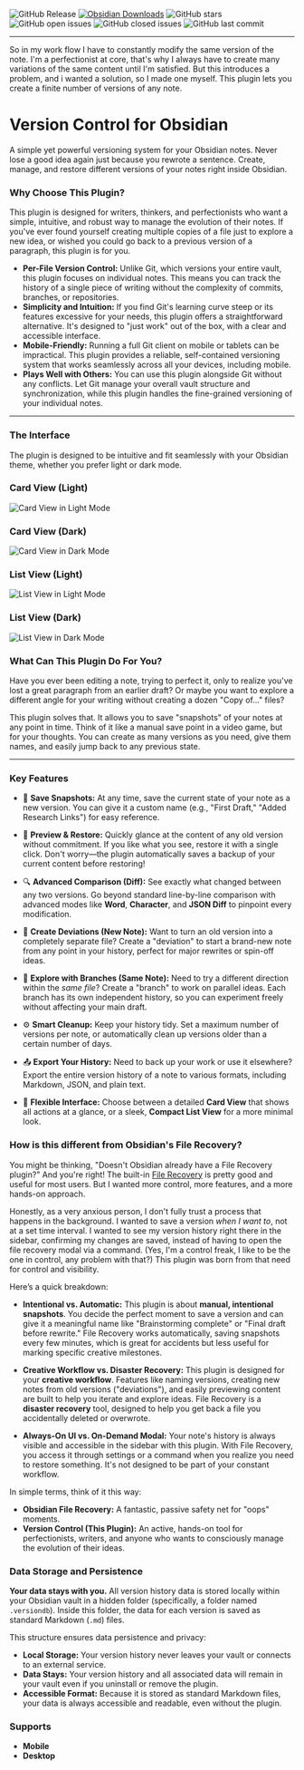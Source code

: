 ![GitHub Release](https://img.shields.io/github/v/release/Yuichi-Aragi/Version-Control) [![Obsidian Downloads](https://img.shields.io/badge/dynamic/json?logo=obsidian&color=%23483699&label=downloads&query=%24%5B%22version-control%22%5D.downloads&url=https%3A%2F%2Fraw.githubusercontent.com%2Fobsidianmd%2Fobsidian-releases%2Fmaster%2Fcommunity-plugin-stats.json)](https://obsidian.md/plugins?id=version-control) ![GitHub stars](https://img.shields.io/github/stars/Yuichi-Aragi/Version-Control) ![GitHub open issues](https://img.shields.io/github/issues/Yuichi-Aragi/Version-Control) ![GitHub closed issues](https://img.shields.io/github/issues-closed/Yuichi-Aragi/Version-Control) ![GitHub last commit](https://img.shields.io/github/last-commit/Yuichi-Aragi/Version-Control) 

***
So in my work flow I have to constantly modify the same version of the note. I'm a perfectionist at core, that's why I always have to create many variations of the same content until I'm satisfied. But this introduces a problem, and i wanted a solution, so I made one myself. This plugin lets you create a finite number of versions of any note.

# Version Control for Obsidian

A simple yet powerful versioning system for your Obsidian notes. Never lose a good idea again just because you rewrote a sentence. Create, manage, and restore different versions of your notes right inside Obsidian.

### Why Choose This Plugin?

This plugin is designed for writers, thinkers, and perfectionists who want a simple, intuitive, and robust way to manage the evolution of their notes. If you've ever found yourself creating multiple copies of a file just to explore a new idea, or wished you could go back to a previous version of a paragraph, this plugin is for you.

*   **Per-File Version Control:** Unlike Git, which versions your entire vault, this plugin focuses on individual notes. This means you can track the history of a single piece of writing without the complexity of commits, branches, or repositories.
*   **Simplicity and Intuition:** If you find Git's learning curve steep or its features excessive for your needs, this plugin offers a straightforward alternative. It's designed to "just work" out of the box, with a clear and accessible interface.
*   **Mobile-Friendly:** Running a full Git client on mobile or tablets can be impractical. This plugin provides a reliable, self-contained versioning system that works seamlessly across all your devices, including mobile.
*   **Plays Well with Others:** You can use this plugin alongside Git without any conflicts. Let Git manage your overall vault structure and synchronization, while this plugin handles the fine-grained versioning of your individual notes.

---

### The Interface

The plugin is designed to be intuitive and fit seamlessly with your Obsidian theme, whether you prefer light or dark mode.

<div class="demo-gallery">
  <div class="demo-row">
    <div class="demo-card">
      <h3 class="demo-title">Card View (Light)</h3>
      <div class="demo-image-container">
        <img src="https://raw.githubusercontent.com/Yuichi-Aragi/Version-Control/refs/heads/main/assets/Screenshot_20251006-194841.png" 
             alt="Card View in Light Mode" 
             loading="lazy">
      </div>
    </div>
    <div class="demo-card">
      <h3 class="demo-title">Card View (Dark)</h3>
      <div class="demo-image-container">
        <img src="https://raw.githubusercontent.com/Yuichi-Aragi/Version-Control/refs/heads/main/assets/Screenshot_20251006-194759.png" 
             alt="Card View in Dark Mode" 
             loading="lazy">
      </div>
    </div>
  </div>
  <div class="demo-row">
    <div class="demo-card">
      <h3 class="demo-title">List View (Light)</h3>
      <div class="demo-image-container">
        <img src="https://raw.githubusercontent.com/Yuichi-Aragi/Version-Control/refs/heads/main/assets/Screenshot_20251006-194827.png" 
             alt="List View in Light Mode" 
             loading="lazy">
      </div>
    </div>
    <div class="demo-card">
      <h3 class="demo-title">List View (Dark)</h3>
      <div class="demo-image-container">
        <img src="https://raw.githubusercontent.com/Yuichi-Aragi/Version-Control/refs/heads/main/assets/Screenshot_20251006-194815.png" 
             alt="List View in Dark Mode" 
             loading="lazy">
      </div>
    </div>
  </div>
</div>

### What Can This Plugin Do For You?

Have you ever been editing a note, trying to perfect it, only to realize you've lost a great paragraph from an earlier draft? Or maybe you want to explore a different angle for your writing without creating a dozen "Copy of..." files?

This plugin solves that. It allows you to save "snapshots" of your notes at any point in time. Think of it like a manual save point in a video game, but for your thoughts. You can create as many versions as you need, give them names, and easily jump back to any previous state.

***

### Key Features

*   💾 **Save Snapshots:** At any time, save the current state of your note as a new version. You can give it a custom name (e.g., "First Draft," "Added Research Links") for easy reference.

*   👀 **Preview & Restore:** Quickly glance at the content of any old version without commitment. If you like what you see, restore it with a single click. Don't worry—the plugin automatically saves a backup of your current content before restoring!

*   🔍 **Advanced Comparison (Diff):** See exactly what changed between any two versions. Go beyond standard line-by-line comparison with advanced modes like **Word**, **Character**, and **JSON Diff** to pinpoint every modification.

*   🌿 **Create Deviations (New Note):** Want to turn an old version into a completely separate file? Create a "deviation" to start a brand-new note from any point in your history, perfect for major rewrites or spin-off ideas.

*   🌳 **Explore with Branches (Same Note):** Need to try a different direction within the *same file*? Create a "branch" to work on parallel ideas. Each branch has its own independent history, so you can experiment freely without affecting your main draft.

*   ⚙️ **Smart Cleanup:** Keep your history tidy. Set a maximum number of versions per note, or automatically clean up versions older than a certain number of days.

*   📤 **Export Your History:** Need to back up your work or use it elsewhere? Export the entire version history of a note to various formats, including Markdown, JSON, and plain text.

*   💅 **Flexible Interface:** Choose between a detailed **Card View** that shows all actions at a glance, or a sleek, **Compact List View** for a more minimal look.

### How is this different from Obsidian's File Recovery?

You might be thinking, "Doesn't Obsidian already have a File Recovery plugin?" And you're right! The built-in [File Recovery](https://help.obsidian.md/plugins/file-recovery) is pretty good and useful for most users. But I wanted more control, more features, and a more hands-on approach.

Honestly, as a very anxious person, I don't fully trust a process that happens in the background. I wanted to save a version *when I want to*, not at a set time interval. I wanted to see my version history right there in the sidebar, confirming my changes are saved, instead of having to open the file recovery modal via a command. (Yes, I'm a control freak, I like to be the one in control, any problem with that?) This plugin was born from that need for control and visibility.

Here’s a quick breakdown:

*   **Intentional vs. Automatic:** This plugin is about **manual, intentional snapshots**. You decide the perfect moment to save a version and can give it a meaningful name like "Brainstorming complete" or "Final draft before rewrite." File Recovery works automatically, saving snapshots every few minutes, which is great for accidents but less useful for marking specific creative milestones.

*   **Creative Workflow vs. Disaster Recovery:** This plugin is designed for your **creative workflow**. Features like naming versions, creating new notes from old versions ("deviations"), and easily previewing content are built to help you iterate and explore ideas. File Recovery is a **disaster recovery** tool, designed to help you get back a file you accidentally deleted or overwrote.

*   **Always-On UI vs. On-Demand Modal:** Your note's history is always visible and accessible in the sidebar with this plugin. With File Recovery, you access it through settings or a command when you realize you need to restore something. It's not designed to be part of your constant workflow.

In simple terms, think of it this way:
*   **Obsidian File Recovery:** A fantastic, passive safety net for "oops" moments.
*   **Version Control (This Plugin):** An active, hands-on tool for perfectionists, writers, and anyone who wants to consciously manage the evolution of their ideas.

### Data Storage and Persistence

**Your data stays with you.** All version history data is stored locally within your Obsidian vault in a hidden folder (specifically, a folder named `.versiondb`). Inside this folder, the data for each version is saved as standard Markdown (`.md`) files.

This structure ensures data persistence and privacy:
*   **Local Storage:** Your version history never leaves your vault or connects to an external service.
*   **Data Stays:** Your version history and all associated data will remain in your vault even if you uninstall or remove the plugin.
*   **Accessible Format:** Because it is stored as standard Markdown files, your data is always accessible and readable, even without the plugin.

### Supports

* **Mobile**
* **Desktop**
